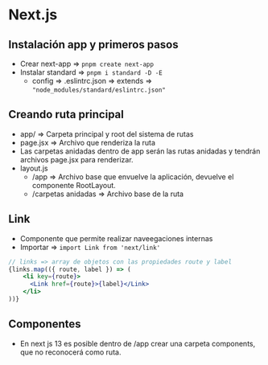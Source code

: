 # Next.js

## Instalación app y primeros pasos
- Crear next-app => `pnpm create next-app`
- Instalar standard => `pnpm i standard -D -E`
  - config => .eslintrc.json => extends => `"node_modules/standard/eslintrc.json"`

## Creando ruta principal
- app/ => Carpeta principal y root del sistema de rutas
- page.jsx => Archivo que renderiza la ruta
- Las carpetas anidadas dentro de app serán las rutas anidadas y tendrán archivos page.jsx para renderizar.
- layout.js
  - /app => Archivo base que envuelve la aplicación, devuelve el componente RootLayout.
  - /carpetas anidadas => Archivo base de la ruta

## Link
- Componente que permite realizar naveegaciones internas
- Importar => `import Link from 'next/link'`
```jsx
// links => array de objetos con las propiedades route y label
{links.map(({ route, label }) => (
    <li key={route}>
      <Link href={route}>{label}</Link>
    </li>
))}
```

## Componentes
- En next js 13 es posible dentro de /app crear una carpeta components, que no reconocerá como ruta.